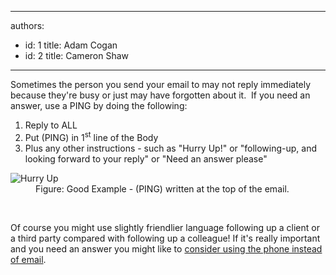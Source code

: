 

---
authors:
  - id: 1
    title: Adam Cogan
  - id: 2
    title: Cameron Shaw
---




<span class='intro'> Sometimes the person you send your email to may not reply immediately because they're busy or just may have forgotten about it.&#160; If you need an answer, use a PING by doing the following&#58;
 </span>

<ol><li>Reply to ALL </li><li>Put (PING) in 1<sup>st</sup> line of the Body </li><li>Plus any other instructions - such as &quot;Hurry Up!&quot;&#160;or &quot;following-up, and looking forward to your reply&quot; or &quot;Need an answer please&quot;​</li></ol><dl class="goodImage"><dt> 
      <img src="/PublishingImages/ping-email.png" alt="Hurry Up" class="ms-rteCustom-ImageArea" /> 
   </dt><dd>Figure&#58;&#160;Good Example - (PING) written at the top of the email.</dd></dl>​ 
<p>Of course you might use slightly friendlier language following up a client or a third party compared with following up a colleague!​ If it's really important and you need an answer you might like to 
   <a href="/Pages/EmailForTasksNotCommunication.aspx">consider using the phone instead of email</a>​.</p>


